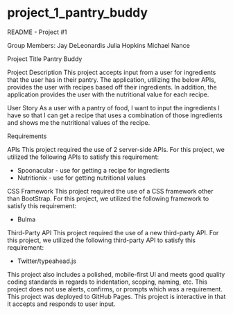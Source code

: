 # project_1_pantry_buddy

README - Project #1

Group Members:
Jay DeLeonardis
Julia Hopkins
Michael Nance

Project Title
Pantry Buddy

Project Description
This project accepts input from a user for ingredients that the user has in their pantry. The application, utilizing the below APIs, provides the user with recipes based off their ingredients. In addition, the application provides the user with the nutritional value for each recipe.

User Story
As a user with a pantry of food,
I want to input the ingredients I have
so that I can get a recipe that uses a combination of those ingredients and shows me the nutritional values of the recipe.

Requirements

APIs
This project required the use of 2 server-side APIs. For this project, we utilized the following APIs to satisfy this requirement:
- Spoonacular - use for getting a recipe for ingredients
- Nutritionix - use for getting nutritional values

CSS Framework
This project required the use of a CSS framework other than BootStrap. For this project, we utilized the following framework to satisfy this requirement:
- Bulma

Third-Party API
This project required the use of a new third-party API. For this project, we utilized the following third-party API to satisfy this requirement:
- Twitter/typeahead.js

This project also includes a polished, mobile-first UI and meets good quality coding standards in regards to indentation, scoping, naming, etc. This project does not use alerts, confirms, or prompts which was a requirement. This project was deployed to GitHub Pages. This project is interactive in that it accepts and responds to user input.
